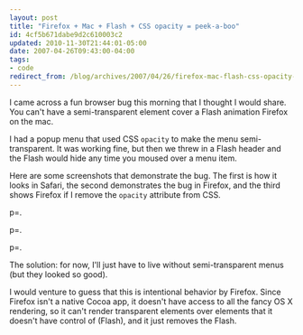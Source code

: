 ```yaml
---
layout: post
title: "Firefox + Mac + Flash + CSS opacity = peek-a-boo"
id: 4cf5b671dabe9d2c610003c2
updated: 2010-11-30T21:44:01-05:00
date: 2007-04-26T09:43:00-04:00
tags:
- code
redirect_from: /blog/archives/2007/04/26/firefox-mac-flash-css-opacity-peek-a-boo/
---
```


I came across a fun browser bug this morning that I thought I would share. You can't have a semi-transparent element cover a Flash animation Firefox on the mac.

I had a popup menu that used CSS `opacity` to make the menu semi-transparent. It was working fine, but then we threw in a Flash header and the Flash would hide any time you moused over a menu item.

Here are some screenshots that demonstrate the bug. The first is how it looks in Safari, the second demonstrates the bug in Firefox, and the third shows Firefox if I remove the `opacity` attribute from CSS.

p=. <!-- Image not found: /assets/2007/4/26/menu_safari.jpg -->

p=. <!-- Image not found: /assets/2007/4/26/menu_firefix_bug.jpg -->

p=. <!-- Image not found: /assets/2007/4/26/menu_firefox.jpg -->

The solution: for now, I'll just have to live without semi-transparent menus (but they looked so good).

I would venture to guess that this is intentional behavior by Firefox. Since Firefox isn't a native Cocoa app, it doesn't have access to all the fancy OS X rendering, so it can't render transparent elements over elements that it doesn't have control of (Flash), and it just removes the Flash.

